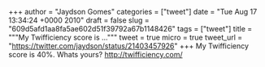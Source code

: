 
+++
author = "Jaydson Gomes"
categories = ["tweet"]
date = "Tue Aug 17 13:34:24 +0000 2010"
draft = false
slug = "609d5afd1aa8fa5ae602d51f39792a67b1148426"
tags = ["tweet"]
title = """My Twifficiency score is ..."""
tweet = true
micro = true
tweet_url = "https://twitter.com/jaydson/status/21403457926"
+++
My Twifficiency score is 40%. Whats yours? http://twifficiency.com/
